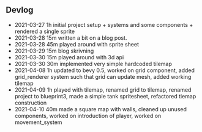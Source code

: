 ## Devlog
- 2021-03-27  1h  initial project setup + systems and some components + rendered a single sprite
- 2021-03-28  15m written a bit on a blog post.
- 2021-03-28  45m played around with sprite sheet
- 2021-03-29  15m blog skrivning
- 2021-03-30  15m played around with 3d api
- 2021-03-30  30m implemented very simple hardcoded tilemap
- 2021-04-08  1h  updated to bevy 0.5, worked on grid component, added grid_renderer system such that grid can update mesh, added working tilemap
- 2021-04-09  1h  played with tilemap, renamed grid to tilemap, renamed project to blueprint3, made a simple tank spritesheet, refactored tiemap construction
- 2021-04-10  40m made a square map with walls, cleaned up unused components, worked on introduction of player, worked on movement_system
